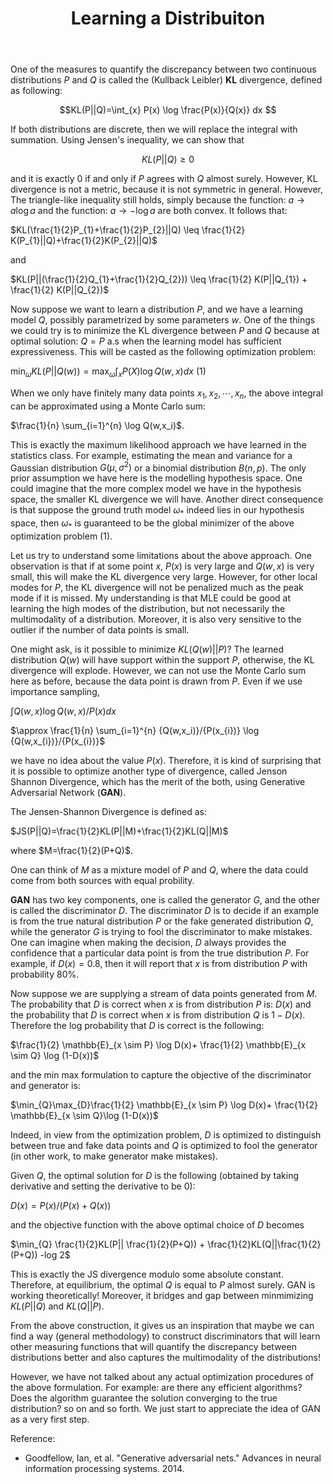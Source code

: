 ﻿---
layout: post
title: Learning a Distribuiton
---

One of the measures to quantify the discrepancy between two continuous distributions $P$ and $Q$ is called the (Kullback Leibler) **KL** divergence, defined as following:

$$KL(P||Q)=\int_{x} P(x) \log \frac{P(x)}{Q(x)} dx $$

If both distributions are discrete, then we will replace the integral with summation. Using Jensen's inequality, we can show that 

$$ KL(P||Q)\geq 0 $$ 

and it is exactly $0$ if and only if $P$ agrees with $Q$ almost surely. However, KL divergence is not a metric, because it is not symmetric in general. However, The triangle-like inequality still holds, simply because the function: $a \to a \log a$ and the function: $a \to -\log a$ are both convex. It follows that:

$KL(\frac{1}{2}P_{1}+\frac{1}{2}P_{2}||Q)  \leq  \frac{1}{2} K(P_{1}||Q)+\frac{1}{2}K(P_{2}||Q)$

and 

 $KL(P||(\frac{1}{2}Q_{1}+\frac{1}{2}Q_{2})) \leq \frac{1}{2} K(P||Q_{1}) + \frac{1}{2} K(P||Q_{2})$
  
 Now suppose we want to learn a distribution $P$, and we have a learning model $Q$, possibly parametrized by some parameters $w$. One of the things we could try is to minimize the KL divergence between $P$ and $Q$ because at optimal solution: $Q=P$ a.s when the learning model has sufficient expressiveness. This will be casted as the following optimization problem: 
 
$\min_{\omega} KL(P||Q(w)) = \max_{\omega} \int_{x} P(X) \log Q(w,x) dx$   (1)
 
 When we only have finitely many data points $x_{1},x_{2},\cdots, x_{n}$, the above integral can be approximated using a Monte Carlo sum: 
 
$\frac{1}{n} \sum_{i=1}^{n} \log Q(w,x_i)$. 

This is exactly the maximum likelihood approach we have learned in the statistics class. For example, estimating the mean and variance for a Gaussian distribution $G(\mu,\sigma^2)$  or a binomial distribution $B(n,p)$. The only prior assumption we have here is the modelling hypothesis space.  One could imagine that the more complex model we have in the hypothesis space, the smaller KL divergence we will have. Another direct consequence is that suppose the ground truth model $\omega_*$ indeed lies in our hypothesis space, then $\omega_*$ is guaranteed to be the global minimizer of the above optimization problem (1).

Let us try to understand some limitations about the above approach. 
One observation is that if at some point $x$, $P(x)$ is very large and $Q(w,x)$ is very small, this will make the KL divergence very large. However, for other local modes for $P$, the KL divergence will not be penalized much as the peak mode if it is missed. My understanding is that MLE could be good at learning the high modes of the distribution, but not necessarily the multimodality of a distribution. Moreover, it is also very sensitive to the outlier if the number of data points is small. 

One might ask, is it possible to minimize $KL(Q(w)||P)$? The learned distribution $Q(w)$ will have support within the support $P$, otherwise, the KL divergence will explode. However, we can not use the Monte Carlo sum here as before, because the data point is drawn from $P$. Even if we use importance sampling, 

$\int Q(w,x) \log {Q(w,x) }/{ P(x) } dx$

$\approx \frac{1}{n} \sum_{i=1}^{n} {Q(w,x_i)}/{P(x_{i})} \log {Q(w,x_{i})}/{P(x_{i})}$

we have no idea about the value $P(x)$. Therefore, it is kind of surprising that it is possible to optimize another type of divergence, called Jenson Shannon Divergence, which has the merit of the both, using Generative Adversarial Network (**GAN**). 

The Jensen-Shannon Divergence is defined as: 

$JS(P||Q)=\frac{1}{2}KL(P||M)+\frac{1}{2}KL(Q||M)$

where $M=\frac{1}{2}(P+Q)$. 

One can think of $M$ as a mixture model of $P$ and $Q$, where the data could come from both sources with equal probility. 

**GAN**  has two key components, one is called the generator $G$, and the other is called the discriminator $D$. The discriminator $D$ is to decide if an example is from the true natural distribution $P$ or the fake generated distribution $Q$, while the generator $G$ is trying to fool the discriminator to make mistakes. One can imagine when making the decision, $D$ always provides the confidence that a particular data point is from the true distribution $P$.  For example, if $D(x)=0.8$, then it will report that $x$ is from distribution $P$ with probability $80\%$.

Now suppose we are supplying a stream of data points generated from $M$. The probability that $D$ is correct when $x$ is from distribution $P$ is: $D(x)$ and the probability that $D$ is correct when $x$ is from distribution $Q$ is $1-D(x)$. Therefore the log probability that $D$ is correct is the following:

$\frac{1}{2} \mathbb{E}_{x \sim P} \log D(x)+ \frac{1}{2} \mathbb{E}_{x \sim Q} \log (1-D(x))$ 

and the min max formulation to capture the objective of the discriminator and generator is: 

$\min_{Q}\max_{D}\frac{1}{2} \mathbb{E}_{x \sim P} \log D(x)+ \frac{1}{2} \mathbb{E}_{x \sim Q}\log (1-D(x))$

Indeed, in view from the optimization problem, $D$ is optimized to distinguish between true and fake data points and $Q$ is optimized to fool the generator (in other work, to make generator make mistakes). 

Given $Q$, the optimal solution for $D$ is the following (obtained by taking derivative and setting the derivative to be $0$):

$D(x)={P(x)}/{(P(x)+Q(x))}$ 

and the objective function with the above optimal choice of $D$ becomes 

$\min_{Q} \frac{1}{2}KL(P|| \frac{1}{2}(P+Q)) + \frac{1}{2}KL(Q||\frac{1}{2}(P+Q)) -log 2$

This is exactly the JS divergence modulo some absolute constant. Therefore, at equilibrium, the optimal $Q$ is equal to $P$ almost surely. GAN is working theoretically! Moreover, it bridges and gap between minmimizing $KL(P||Q)$ and $KL(Q||P)$.

From the above construction, it gives us an inspiration that maybe we can find a way (general methodology) to construct discriminators that will learn other measuring functions that will quantify the discrepancy between distributions better and also captures the  multimodality of the distributions! 


However, we have not talked about any actual optimization procedures of the above formulation. For example: are there any efficient algorithms? Does the algorithm guarantee the solution converging to the true distribution? so on and so forth.  We just start to appreciate the idea of GAN as a very first step. 

Reference:

-   Goodfellow, Ian, et al. "Generative adversarial nets." Advances in neural information processing systems. 2014.
